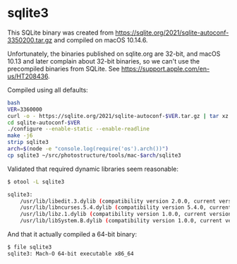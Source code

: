 # sqlite3

This SQLite binary was created from
<https://sqlite.org/2021/sqlite-autoconf-3350200.tar.gz> and compiled on macOS
10.14.6.

Unfortunately, the binaries published on sqlite.org are 32-bit, and macOS 10.13
and later complain about 32-bit binaries, so we can't use the precompiled
binaries from SQLite. See <https://support.apple.com/en-us/HT208436>.

Compiled using all defaults:

```sh
bash
VER=3360000
curl -o - https://sqlite.org/2021/sqlite-autoconf-$VER.tar.gz | tar xz
cd sqlite-autoconf-$VER
./configure --enable-static --enable-readline
make -j6
strip sqlite3
arch=$(node -e "console.log(require('os').arch())")
cp sqlite3 ~/src/photostructure/tools/mac-$arch/sqlite3
```

Validated that required dynamic libraries seem reasonable:

```sh
$ otool -L sqlite3

sqlite3:
	/usr/lib/libedit.3.dylib (compatibility version 2.0.0, current version 3.0.0)
	/usr/lib/libncurses.5.4.dylib (compatibility version 5.4.0, current version 5.4.0)
	/usr/lib/libz.1.dylib (compatibility version 1.0.0, current version 1.2.5)
	/usr/lib/libSystem.B.dylib (compatibility version 1.0.0, current version 1226.10.1)
```

And that it actually compiled a 64-bit binary:

```sh
$ file sqlite3
sqlite3: Mach-O 64-bit executable x86_64
```
